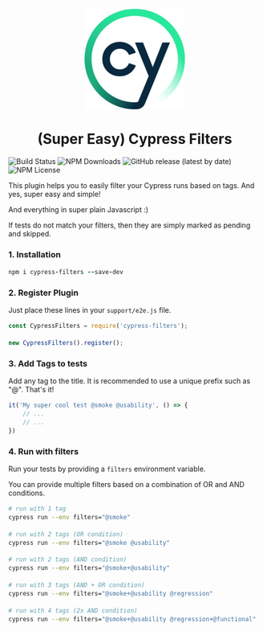 <p align="center">
   <img width="200px" src="/assets/cypress.jpg">
</p>
<h1 align="center">(Super Easy) Cypress Filters</h1>


![Build Status](https://github.com/boxblinkracer/cypress-testrail/actions/workflows/ci_pipe.yml/badge.svg) ![NPM Downloads](https://badgen.net/npm/dt/cypress-filters) ![GitHub release (latest by date)](https://img.shields.io/github/v/release/boxblinkracer/cypress-filters) ![NPM License](https://img.shields.io/npm/l/cypress-filters)

This plugin helps you to easily filter your Cypress runs based on tags. And yes, super easy and simple!

And everything in super plain Javascript :)

If tests do not match your filters, then they are simply marked as pending and skipped.

### 1. Installation

```ruby 
npm i cypress-filters --save-dev
```

### 2. Register Plugin

Just place these lines in your `support/e2e.js` file.

```javascript 
const CypressFilters = require('cypress-filters');

new CypressFilters().register();
```

### 3. Add Tags to tests

Add any tag to the title.
It is recommended to use a unique prefix such as "@". That's it!

```javascript 
it('My super cool test @smoke @usability', () => {
    // ...
    // ... 
})
```


### 4. Run with filters

Run your tests by providing a `filters` environment variable.

You can provide multiple filters based on a combination of OR and AND conditions.

```bash 
# run with 1 tag
cypress run --env filters="@smoke"

# run with 2 tags (OR condition)
cypress run --env filters="@smoke @usability"

# run with 2 tags (AND condition)
cypress run --env filters="@smoke+@usability"

# run with 3 tags (AND + OR condition)
cypress run --env filters="@smoke+@usability @regression"

# run with 4 tags (2x AND condition)
cypress run --env filters="@smoke+@usability @regression+@functional"
```

